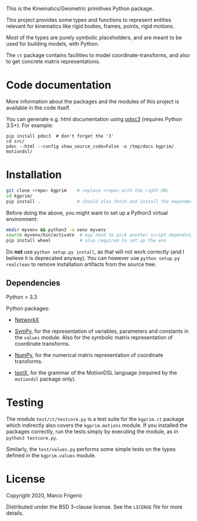 This is the Kinematics/Geometric primitives Python package.

This project provides some types and functions to represent entities
relevant for kinematics like rigid bodies, frames, points, rigid motions.

Most of the types are purely symbolic placeholders, and are meant to be used
for building models, with Python.

The `ct` package contains facilities to model coordinate-transforms, and also
to get concrete matrix representations.

# Code documentation

More information about the packages and the modules of this project is available
in the code itself.

You can generate e.g. html documentation using
[pdoc3](https://pdoc3.github.io/pdoc/) (requires Python 3.5+).
For example:

```shell
pip install pdoc3  # don't forget the '3'
cd src/
pdoc --html --config show_source_code=False -o /tmp/docs kgprim/ motiondsl/
```

# Installation
```sh
git clone <repo> kgprim    # replace <repo> with the right URL
cd kgprim/
pip install .              # should also fetch and install the dependencies
```

Before doing the above, you might want to set up a Python3 virtual environment:

```sh
mkdir myvenv && python3 -m venv myvenv
source myvenv/bin/activate  # may need to pick another script depending on your shell
pip install wheel           # also required to set up the env

```

Do **not** use `python setup.py install`, as that will not work correctly (and
I believe it is deprecated anyway). You can however use
`python setup.py realclean` to remove installation artifacts from the source
tree.

## Dependencies

Python > 3.3

Python packages:
  - [NetworkX](http://networkx.github.io/)

  - [SymPy](http://www.sympy.org), for the representation of variables,
    parameters and constants in the `values` module. Also for the symbolic
    matrix representation of coordinate transforms.

  - [NumPy](http://www.numpy.org), for the numerical matrix representation of
    coordinate transforms.

  - [textX](http://textx.github.io/textX/stable/), for the grammar of the
    MotionDSL language (required by the `motiondsl` package only).


# Testing
The module `test/ct/testcore.py` is a test suite for the `kgprim.ct` package
which indirectly also covers the `kgprim.motions` module. If you installed the
packages correctly, run the tests simply by executing the module,
as in `python3 testcore.py`.

Similarly, the `test/values.py` performs some simple tests on the types defined
in the `kgprim.values` module.

# License
Copyright 2020, Marco Frigerio

Distributed under the BSD 3-clause license. See the `LICENSE` file for more
details.
